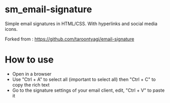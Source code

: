 # sm_email-signature

Simple email signatures in HTML/CSS.
With hyperlinks and social media icons.

Forked from : https://github.com/taroontyagi/email-signature

# How to use
- Open in a browser
- Use "Ctrl + A" to select all (important to select all) then "Ctrl + C" to copy the rich text
- Go to the signature settings of your email client, edit, "Ctrl + V" to paste it
